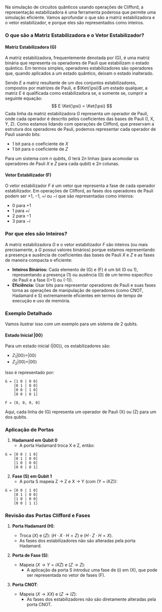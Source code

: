 Na simulação de circuitos quânticos usando operações de Clifford, a representação estabilizadora é uma ferramenta poderosa que permite uma simulação eficiente. Vamos aprofundar o que são a matriz estabilizadora e o vetor estabilizador, e porque eles são representados como inteiros.

### O que são a Matriz Estabilizadora e o Vetor Estabilizador?

#### Matriz Estabilizadora (G)
A matriz estabilizadora, frequentemente denotada por \(G\), é uma matriz binária que representa os operadores de Pauli que estabilizam o estado quântico. Em termos simples, operadores estabilizadores são operadores que, quando aplicados a um estado quântico, deixam o estado inalterado.

Sendo $E$ a matriz resultante de um dos conjuntos estabilizadores, compostos por matrizes de Pauli, e $\Ket{\psi}$ um estado qualquer, a matriz $E$ é qualificada como estabilizadora se, e somente se, cumprir a seguinte equação:
$$
E \Ket{\psi} = \Ket{\psi}
$$
Cada linha da matriz estabilizadora $G$ representa um operador de Pauli, onde cada operador é descrito pelos coeficientes das bases de Pauli (I, X, Y, Z). Como estamos lidando com operações de Clifford, que preservam a estrutura dos operadores de Pauli, podemos representar cada operador de Pauli usando bits:

- 1 bit para o coeficiente de $X$
- 1 bit para o coeficiente de $Z$

Para um sistema com $n$ qubits, $G$ terá $2n$ linhas (para acomodar os operadores de Pauli $X$ e $Z$ para cada qubit) e $2n$ colunas.

#### Vetor Estabilizador (F)
O vetor estabilizador $F$ é um vetor que representa a fase de cada operador estabilizador. Em operações de Clifford, as fases dos operadores de Pauli podem ser $+1$, $-1$, $+i$ ou $-i$ que são representadas como inteiros:

- 0 para $+1$
- 1 para $+i$
- 2 para $-1$
- 3 para $-i$

### Por que eles são Inteiros?
A matriz estabilizadora $G$ e o vetor estabilizador $F$ são inteiros (ou mais precisamente,  a $G$ possuí valores binários) porque estamos representando a presença e ausência de coeficientes das bases de Pauli $X$ e $Z$ e as fases de maneira compacta e eficiente:

- **Inteiros Binários:** Cada elemento de \(G\) e \(F\) é um bit (0 ou 1), representando a presença (1) ou ausência (0) de um termo específico de Pauli e a fase \((+1\) ou \(-1)\).
- **Eficiência:** Usar bits para representar operadores de Pauli e suas fases torna as operações de manipulação de operadores (como CNOT, Hadamard e S) extremamente eficientes em termos de tempo de execução e uso de memória.

### Exemplo Detalhado

Vamos ilustrar isso com um exemplo para um sistema de 2 qubits.

#### Estado Inicial |00⟩
Para um estado inicial \(|00⟩\), os estabilizadores são:

- $Z_1 |00⟩ = |00⟩$
- $Z_2 |00⟩ = |00⟩$

Isso é representado por:

```
G = [1 0 | 0 0]
    [0 1 | 0 0]
    [0 0 | 1 0]
    [0 0 | 0 1]

F = [0, 0, 0, 0]
```

Aqui, cada linha de \(G\) representa um operador de Pauli \(X\) ou \(Z\) para um dos qubits.

### Aplicação de Portas

1. **Hadamard em Qubit 0**
   - A porta Hadamard troca X e Z, então:

```
G = [0 0 | 1 0]
    [0 1 | 0 0]
    [1 0 | 0 0]
    [0 0 | 0 1]
```

2. **Fase (S) em Qubit 1**
   - A porta S mapeia Z -> Z e X -> Y (com \(Y = iXZ\)):

```
G = [0 0 | 1 0]
    [0 1 | 0 0]
    [1 0 | 0 0]
    [0 0 | 1 1]
```
### Revisão das Portas Clifford e Fases

1. **Porta Hadamard (H)**:
   - Troca $(X)$ e $(Z)$: $(H \cdot X \cdot H = Z)$ e $(H \cdot Z \cdot H = X)$.
   - As fases dos estabilizadores não são alteradas pela porta Hadamard.

2. **Porta de Fase (S)**:
   - Mapeia $(X \rightarrow Y = iXZ)$ e $(Z \rightarrow Z):$
     - A aplicação da porta S introduz uma fase de \(i\) em \(X\), que pode ser representada no vetor de fases \(F\).

3. **Porta CNOT**:
   - Mapeia $(X \rightarrow XX)$ e $(Z \rightarrow IZ)$:
     - As fases dos estabilizadores não são diretamente alteradas pela porta CNOT.